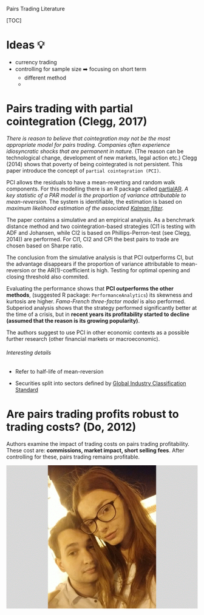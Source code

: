 Pairs Trading Literature

[TOC]

# Ideas :bulb:

- currency trading
- controlling for sample size :arrow_right: focusing on short term
  - different method
  - 

# Pairs trading with partial cointegration (Clegg, 2017)

*There is reason to believe that cointegration may not be the most appropriate model for pairs trading.* *Companies often experience idiosyncratic shocks that are permanent in nature.* (The reason can be technological change, development of new markets, legal action etc.) Clegg (2014) shows that poverty of being cointegrated is not persistent. This paper introduce the concept of `partial cointegration (PCI)`.

PCI allows the residuals to have a mean-reverting and random walk components. For this modelling there is an R package called [partialAR](https://cran.r-project.org/web/packages/partialAR/index.html). *A key statistic of a PAR model is the proportion of variance attributable to mean-reversion.* The system is identifiable, the estimation is based on *maximum likelihood estimation of the associated [Kalman filter](https://hu.wikipedia.org/wiki/K%C3%A1lm%C3%A1n-sz%C5%B1r%C5%91).* 

The paper contains a simulative and an empirical analysis. As a benchmark distance method and two cointegration-based strategies (CI1 is testing with ADF and Johansen, while CI2 is based on Phillips-Perron-test (see Clegg, 2014)) are performed. For CI1, CI2 and CPI the best pairs to trade are chosen based on Sharpe ratio.

The conclusion from the simulative analysis is that PCI outperforms CI, but the advantage disappears if the proportion of variance attributable to mean-reversion or the AR(1)-coefficient is high. Testing for optimal opening and closing threshold also commited.

Evaluating the performance shows that **PCI outperforms the other methods**, (suggested R package: `PerformanceAnalytics`) its skewness and kurtosis are higher. *Fama-French three-factor model* is also performed. Subperiod analysis shows that the strategy performed significantly better at the time of a crisis, but in **recent years its profitability started to decline (assumed that the reason is its growing popularity)**.

The authors suggest to use PCI in other economic contexts as a possible further research (other financial markets or macroeconomic). 

###### Interesting details

- Refer to half-life of mean-reversion

- Securities split into sectors defined by [Global Industry Classification Standard](https://www.msci.com/gics)

# Are pairs trading profits robust to trading costs? (Do, 2012)

Authors examine the impact of trading costs on pairs trading profitability. These cost are: **commissions, market impact, short selling fees**. After controlling for these, pairs trading remains profitable.

![](plot\zoja.gif)